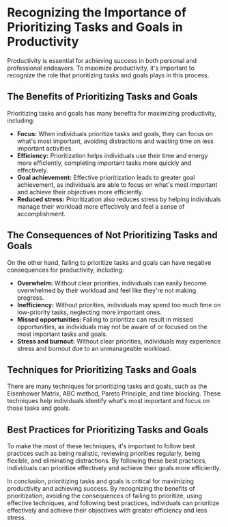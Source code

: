 Recognizing the Importance of Prioritizing Tasks and Goals in Productivity
=====================================================================================

Productivity is essential for achieving success in both personal and professional endeavors. To maximize productivity, it's important to recognize the role that prioritizing tasks and goals plays in this process.

The Benefits of Prioritizing Tasks and Goals
--------------------------------------------

Prioritizing tasks and goals has many benefits for maximizing productivity, including:

* **Focus:** When individuals prioritize tasks and goals, they can focus on what's most important, avoiding distractions and wasting time on less important activities.
* **Efficiency:** Prioritization helps individuals use their time and energy more efficiently, completing important tasks more quickly and effectively.
* **Goal achievement:** Effective prioritization leads to greater goal achievement, as individuals are able to focus on what's most important and achieve their objectives more efficiently.
* **Reduced stress:** Prioritization also reduces stress by helping individuals manage their workload more effectively and feel a sense of accomplishment.

The Consequences of Not Prioritizing Tasks and Goals
----------------------------------------------------

On the other hand, failing to prioritize tasks and goals can have negative consequences for productivity, including:

* **Overwhelm:** Without clear priorities, individuals can easily become overwhelmed by their workload and feel like they're not making progress.
* **Inefficiency:** Without priorities, individuals may spend too much time on low-priority tasks, neglecting more important ones.
* **Missed opportunities:** Failing to prioritize can result in missed opportunities, as individuals may not be aware of or focused on the most important tasks and goals.
* **Stress and burnout:** Without clear priorities, individuals may experience stress and burnout due to an unmanageable workload.

Techniques for Prioritizing Tasks and Goals
-------------------------------------------

There are many techniques for prioritizing tasks and goals, such as the Eisenhower Matrix, ABC method, Pareto Principle, and time blocking. These techniques help individuals identify what's most important and focus on those tasks and goals.

Best Practices for Prioritizing Tasks and Goals
-----------------------------------------------

To make the most of these techniques, it's important to follow best practices such as being realistic, reviewing priorities regularly, being flexible, and eliminating distractions. By following these best practices, individuals can prioritize effectively and achieve their goals more efficiently.

In conclusion, prioritizing tasks and goals is critical for maximizing productivity and achieving success. By recognizing the benefits of prioritization, avoiding the consequences of failing to prioritize, using effective techniques, and following best practices, individuals can prioritize effectively and achieve their objectives with greater efficiency and less stress.
